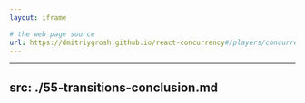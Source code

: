 ```yaml
---
layout: iframe

# the web page source
url: https://dmitriygrosh.github.io/react-concurrency#/players/concurrent/true
---
```


---
src: ./55-transitions-conclusion.md
---
